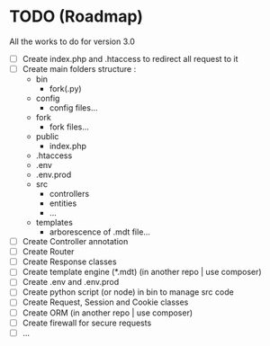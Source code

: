 # TODO (Roadmap)

All the works to do for version 3.0

- [ ] Create index.php and .htaccess to redirect all request to it
- [ ] Create main folders structure :
	- bin
		- fork(.py)
	- config
		- config files...
	- fork
		- fork files...
	- public
		- index.php
	- .htaccess
	- .env
	- .env.prod
	- src
		- controllers
		- entities
		- ...
	- templates
		- arborescence of .mdt file...
- [ ] Create Controller annotation
- [ ] Create Router
- [ ] Create Response classes
- [ ] Create template engine (\*.mdt) (in another repo | use composer)
- [ ] Create .env and .env.prod
- [ ] Create python script (or node) in bin to manage src code
- [ ] Create Request, Session and Cookie classes
- [ ] Create ORM (in another repo | use composer)
- [ ] Create firewall for secure requests
- [ ] ...
